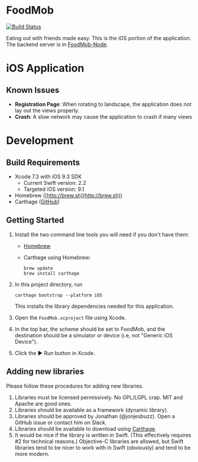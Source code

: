 # FoodMob
[![Build Status](https://travis-ci.org/FoodMob/FoodMob-iOS.svg?branch=master)](https://travis-ci.org/FoodMob/FoodMob-iOS)

Eating out with friends made easy.  This is the iOS portion of the application.  The backend server is in [FoodMob-Node](https://github.com/FoodMob/FoodMob-Node).

# iOS Application
## Known Issues
* **Registration Page**: When rotating to landscape, the application does not lay out the views properly.
* **Crash**: A slow network may cause the application to crash if many views 


# Development
## Build Requirements
* Xcode 7.3 with iOS 9.3 SDK
    * Current Swift version: 2.2
    * Targeted iOS version: 9.1
* Homebrew ([http://brew.sh](http://brew.sh))
* Carthage ([GitHub](https://github.com/Carthage/Carthage))

## Getting Started
1. Install the two command line tools you will need if you don't have them:

    * [Homebrew](http://brew.sh)
    * Carthage using Homebrew:

        ```
        brew update
        brew install carthage
        ```

2. In this project directory, run

    ```
    carthage bootstrap --platform iOS
    ```
    
    This installs the library dependencies needed for this application.
3. Open the `FoodMob.xcproject` file using Xcode.
4. In the top bar, the scheme should be set to FoodMob, and the destination should be a simulator or device (i.e, not "Generic iOS Device").
5. Click the ▶️ Run button in Xcode.

## Adding new libraries
Please follow these procedures for adding new libraries.

1. Libraries must be licensed permissively.  No GPL/LGPL crap.  MIT and Apache are good ones.
2. Libraries should be available as a framework (dynamic library).
4. Libraries should be approved by Jonathan (@jonjesbuzz).  Open a GitHub issue or contact him on Slack.
5. Libraries should be available to download using [Carthage](https://github.com/Carthage/Carthage).
5. It would be nice if the library is written in Swift. (This effectively requires #2 for technical reasons.)  Objective-C libraries are allowed, but Swift libraries tend to be nicer to work with in Swift (obviously) and tend to be more modern.
